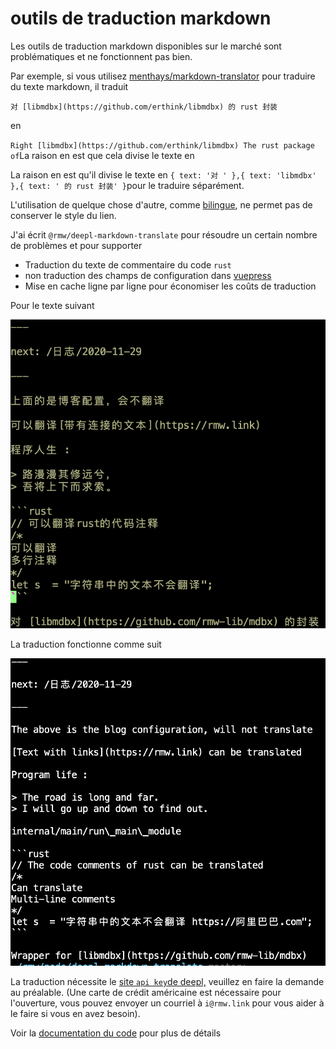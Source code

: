# outils de traduction markdown

Les outils de traduction markdown disponibles sur le marché sont problématiques et ne fonctionnent pas bien.

Par exemple, si vous utilisez [menthays/markdown-translator](https://github.com/menthays/markdown-translator) pour traduire du texte markdown, il traduit

`对 [libmdbx](https://github.com/erthink/libmdbx) 的 rust 封装`

en

`Right [libmdbx](https://github.com/erthink/libmdbx) The rust package of`La raison en est que cela divise le texte en

La raison en est qu'il divise le texte en `{ text: '对 ' },{ text: 'libmdbx' },{ text: ' 的 rust 封装' }`pour le traduire séparément.

L'utilisation de quelque chose d'autre, comme [bilingue](https://github.com/zjp-CN/bilingual/issues/22), ne permet pas de conserver le style du lien.

J'ai écrit `@rmw/deepl-markdown-translate` pour résoudre un certain nombre de problèmes et pour supporter

* Traduction du texte de commentaire du code `rust`
* non traduction des champs de configuration dans [vuepress](https://v2.vuepress.vuejs.org/zh/reference/default-theme/frontmatter.html#prev)
* Mise en cache ligne par ligne pour économiser les coûts de traduction

Pour le texte suivant

![](https://raw.githubusercontent.com/gcxfd/img/gh-pages/nc10t5.png)

La traduction fonctionne comme suit

![](https://raw.githubusercontent.com/gcxfd/img/gh-pages/CytFEw.png)

La traduction nécessite le [site `api key`de deepl,](https://www.deepl.com/pro-api) veuillez en faire la demande au préalable. (Une carte de crédit américaine est nécessaire pour l'ouverture, vous pouvez envoyer un courriel à `i@rmw.link` pour vous aider à le faire si vous en avez besoin).

Voir la [documentation du code](https://www.npmjs.com/package/@rmw/deepl-markdown-translate) pour plus de détails